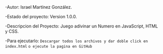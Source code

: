 -Autor: Israel Martínez González.

-Estado del proyecto: Version 1.0.0.

-Descripcion del Proyecto: Juego adivinar un Numero en JavaScript, HTML y CSS.

-Para ejecutarlo: ```Descargar todos los archivos y dar doble click en index.html```
```o ejecute la pagina en GitHub```

